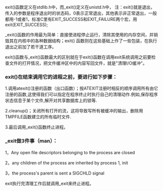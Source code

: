 exit()函数定义在stdlib.h中，而_exit()定义在unistd.h中，
注：exit()就是退出，传入的参数是程序退出时的状态码，0表示正常退出，其他表示非正常退出，一般都用-1或者1，标准C里有EXIT_SUCCESS和EXIT_FAILURE两个宏，用exit(EXIT_SUCCESS);


_exit()函数的作用最为简单：直接使进程停止运行，清除其使用的内存空间，并销毁其在内核中的各种数据结构；exit() 函数则在这些基础上作了一些包装，在执行退出之前加了若干道工序。 

exit()函数与_exit()函数最大的区别就在于exit()函数在调用exit系统调用之前要检查文件的打开情况，把文件缓冲区中的内容写回文件，就是"清理I/O缓冲"。


### exit()在结束调用它的进程之前，要进行如下步骤： 

1.调用atexit()注册的函数（出口函数）；按ATEXIT注册时相反的顺序调用所有由它注册的函数,这使得我们可以指定在程序终止时执行自己的清理动作.例如,保存程序状态信息于某个文件,解开对共享数据库上的锁等.

2.cleanup()；关闭所有打开的流，这将导致写所有被缓冲的输出，删除用TMPFILE函数建立的所有临时文件.

3.最后调用_exit()函数终止进程。


### _exit做3件事（man）： 

1，Any  open file descriptors belonging to the process are closed 

2，any children of the process are inherited  by process 1, init 

3，the process's parent is sent a SIGCHLD signal

exit执行完清理工作后就调用_exit来终止进程。